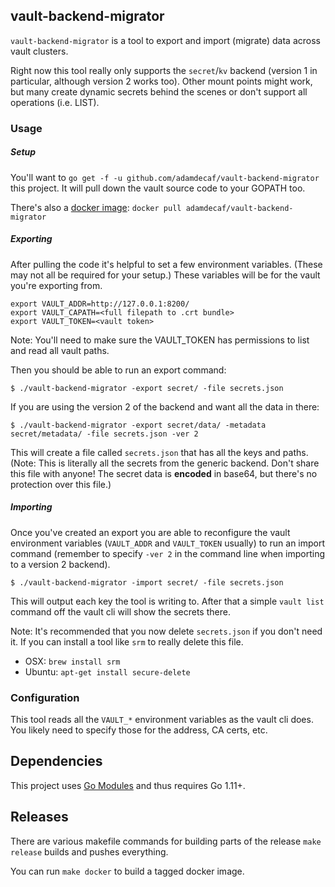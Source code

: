 ## vault-backend-migrator

`vault-backend-migrator` is a tool to export and import (migrate) data across vault clusters.

Right now this tool really only supports the `secret`/`kv` backend (version 1 in particular, although version 2 works too). Other mount points might work, but many create dynamic secrets behind the scenes or don't support all operations (i.e. LIST).

### Usage

##### Setup

You'll want to `go get -f -u github.com/adamdecaf/vault-backend-migrator` this project. It will pull down the vault source code to your GOPATH too.

There's also a [docker image](https://hub.docker.com/r/adamdecaf/vault-backend-migrator): `docker pull adamdecaf/vault-backend-migrator`

##### Exporting

After pulling the code it's helpful to set a few environment variables. (These may not all be required for your setup.) These variables will be for the vault you're exporting from.

```
export VAULT_ADDR=http://127.0.0.1:8200/
export VAULT_CAPATH=<full filepath to .crt bundle>
export VAULT_TOKEN=<vault token>
```

Note: You'll need to make sure the VAULT_TOKEN has permissions to list and read all vault paths.

Then you should be able to run an export command:

```
$ ./vault-backend-migrator -export secret/ -file secrets.json
```

If you are using the version 2 of the backend and want all the data in there:

```
$ ./vault-backend-migrator -export secret/data/ -metadata secret/metadata/ -file secrets.json -ver 2
```

This will create a file called `secrets.json` that has all the keys and paths. (Note: This is literally all the secrets from the generic backend. Don't share this file with anyone! The secret data is **encoded** in base64, but there's no protection over this file.)

##### Importing

Once you've created an export you are able to reconfigure the vault environment variables (`VAULT_ADDR` and `VAULT_TOKEN` usually) to run an import command (remember to specify `-ver 2` in the command line when importing to a version 2 backend).

```
$ ./vault-backend-migrator -import secret/ -file secrets.json
```

This will output each key the tool is writing to. After that a simple `vault list` command off the vault cli will show the secrets there.

Note: It's recommended that you now delete `secrets.json` if you don't need it. If you can install a tool like `srm` to really delete this file.
- OSX: `brew install srm`
- Ubuntu: `apt-get install secure-delete`

### Configuration

This tool reads all the `VAULT_*` environment variables as the vault cli does. You likely need to specify those for the address, CA certs, etc.

## Dependencies

This project uses [Go Modules](https://github.com/golang/go/wiki/Modules) and thus requires Go 1.11+.

## Releases

There are various makefile commands for building parts of the release `make release` builds and pushes everything.

You can run `make docker` to build a tagged docker image.
